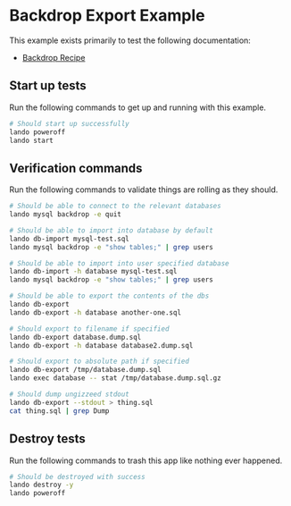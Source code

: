 # Backdrop Export Example

This example exists primarily to test the following documentation:

* [Backdrop Recipe](https://docs.lando.dev/backdrop/tooling.html#importing-your-database)

## Start up tests

Run the following commands to get up and running with this example.

```bash
# Should start up successfully
lando poweroff
lando start
```

## Verification commands

Run the following commands to validate things are rolling as they should.

```bash
# Should be able to connect to the relevant databases
lando mysql backdrop -e quit

# Should be able to import into database by default
lando db-import mysql-test.sql
lando mysql backdrop -e "show tables;" | grep users

# Should be able to import into user specified database
lando db-import -h database mysql-test.sql
lando mysql backdrop -e "show tables;" | grep users

# Should be able to export the contents of the dbs
lando db-export
lando db-export -h database another-one.sql

# Should export to filename if specified
lando db-export database.dump.sql
lando db-export -h database database2.dump.sql

# Should export to absolute path if specified
lando db-export /tmp/database.dump.sql
lando exec database -- stat /tmp/database.dump.sql.gz

# Should dump ungizzeed stdout
lando db-export --stdout > thing.sql
cat thing.sql | grep Dump
```

## Destroy tests

Run the following commands to trash this app like nothing ever happened.

```bash
# Should be destroyed with success
lando destroy -y
lando poweroff
```
